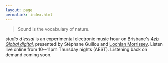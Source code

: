 ```yaml
---
layout: page
permalink: index.html
---
```


> Sound is the vocabulary of nature.

_studio d'essai_ is an experimental electronic music hour on Brisbane's 
_<a href="http://4eb.org.au/global">4eb Global digital</a>_, presented by
Stéphane Guillou and [Lochlan Morrissey](http://sghignazzo.org). Listen live online
from 10--11pm Thursday nights (AEST).
Listening back on demand coming soon.
